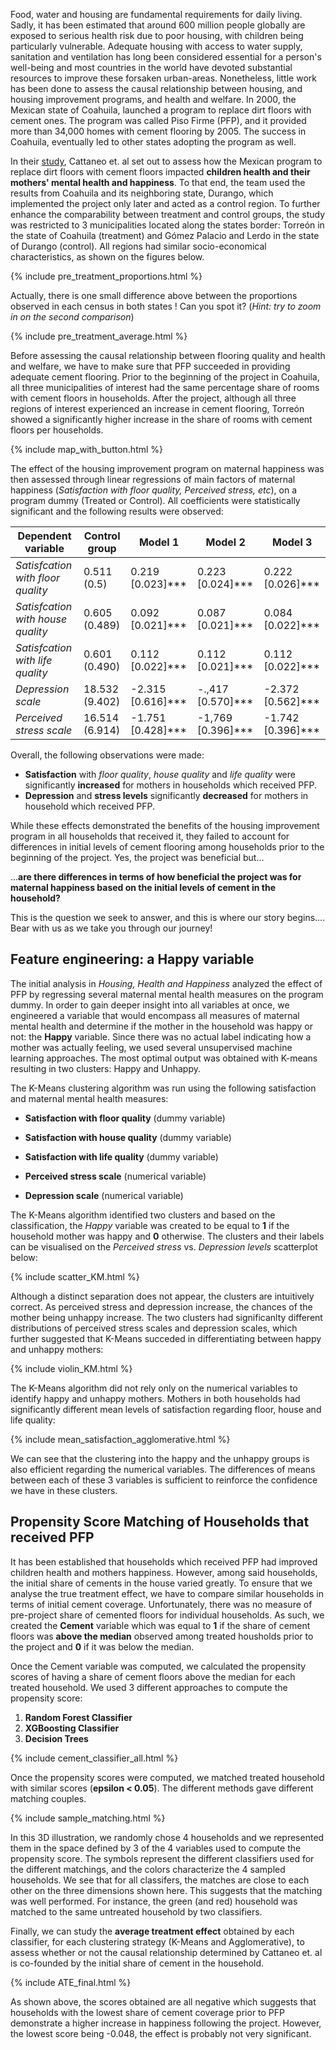 Food, water and housing are fundamental requirements for daily living. Sadly, it has been estimated that around 600 million people globally are exposed to serious health risk due to poor housing, with children being particularly vulnerable. Adequate housing with access to water supply, sanitation and ventilation has long been considered essential for a person's well-being and most countries in the world have devoted substantial resources to improve these forsaken urban-areas. Nonetheless, little work has been done to assess the causal relationship between housing, and housing improvement programs, and health and welfare. In 2000, the Mexican state of Coahuila, launched a program to replace dirt floors with cement ones. The program was called Piso Firme (PFP), and it provided more than 34,000 homes with cement flooring by 2005. The success in Coahuila, eventually led to other states adopting the program as well.<br/>

In their [study](https://www.aeaweb.org/articles?id=10.1257/pol.1.1.75), Cattaneo et. al set out to assess how the Mexican program to replace dirt floors with cement floors impacted **children health and their mothers' mental health and happiness**. To that end, the team used the results from Coahuila and its neighboring state, Durango, which implemented the project only later and acted as a control region. To further enhance the comparability between treatment and control groups, the study was restricted to 3 municipalities located along the states border: Torreón in the state of Coahuila (treatment) and Gómez Palacio and Lerdo in the state of Durango (control). All regions had similar socio-economical characteristics, as shown on the figures below.<br/>

{% include pre_treatment_proportions.html %}

Actually, there is one small difference above between the proportions observed in each census in both states ! Can you spot it? (*Hint: try to zoom in on the second comparison*)

{% include pre_treatment_average.html %}

Before assessing the causal relationship between flooring quality and health and welfare, we have to make sure that PFP succeeded in providing adequate cement flooring. Prior to the beginning of the project in Coahuila, all three municipalities of interest had the same percentage share of rooms with cement floors in households. After the project, although all three regions of interest experienced an increase in cement flooring, Torreón showed a significantly higher increase in the share of rooms with cement floors per households. <br/>

{% include map_with_button.html %}



The effect of the housing improvement program on maternal happiness was then assessed through linear regressions of main factors of maternal happiness (*Satisfaction with floor quality, Perceived stress, etc*), on a program dummy (Treated or Control). All coefficients were statistically significant and the following results were observed:

**Dependent variable** | **Control group** | **Model 1** | **Model 2** | **Model 3**
--- | --- | --- | --- | --- |
*Satisfcation with floor quality* | 0.511 (0.5) | 0.219 [0.023]*** | 0.223 [0.024]*** | 0.222 [0.026]***
*Satisfcation with house quality* | 0.605 (0.489) | 0.092 [0.021]*** | 0.087 [0.021]*** | 0.084 [0.022]*** 
*Satisfcation with life quality* | 0.601 (0.490) | 0.112 [0.022]*** | 0.112 [0.021]*** | 0.112 [0.022]*** 
*Depression scale* | 18.532 (9.402) | -2.315 [0.616]*** | -.,417 [0.570]*** | -2.372 [0.562]***
*Perceived stress scale* | 16.514 (6.914) | -1.751 [0.428]*** | -1,769 [0.396]*** | -1.742 [0.396]***


Overall, the following observations were made:

*	**Satisfaction** with *floor quality*, *house quality* and *life quality* were significantly **increased** for mothers in households which received PFP. <br/>
*	**Depression** and **stress levels** significantly **decreased** for mothers in household which received PFP. <br/>

While these effects demonstrated the benefits of the housing improvement program in all households that received it, they failed to account for differences in initial levels of cement flooring among households prior to the beginning of the project. Yes, the project was beneficial but… 

...**are there differences in terms of how beneficial the project was for maternal happiness based on the initial levels of cement in the household?** 

This is the question we seek to answer, and this is where our story begins…. Bear with us as we take you through our journey!


## Feature engineering: a Happy variable

The initial analysis in *Housing, Health and Happiness* analyzed the effect of PFP by regressing several maternal mental health measures on the program dummy. In order to gain deeper insight into all variables at once, we engineered a variable that would encompass all measures of maternal mental health and determine if the mother in the household was happy or not: the **Happy** variable. Since there was no actual label indicating how a mother was actually feeling, we used several unsupervised machine learning approaches. The most optimal output was obtained with K-means resulting in two clusters: Happy and Unhappy. <br/>

The K-Means clustering algorithm was run using the following satisfaction and maternal mental health measures:

- **Satisfaction with floor quality** (dummy variable)

- **Satisfaction with house quality** (dummy variable)

- **Satisfaction with life quality** (dummy variable)

- **Perceived stress scale** (numerical variable)

- **Depression scale** (numerical variable)

The K-Means algorithm identified two clusters and based on the classification, the *Happy* variable was created to be equal to **1** if the household mother was happy and **0** otherwise. The clusters and their labels can be visualised on the *Perceived stress* vs. *Depression levels* scatterplot below:

{% include scatter_KM.html %}

Although a distinct separation does not appear, the clusters are intuitively correct. As perceived stress and depression increase, the chances of the mother being unhappy increase. The two clusters had significanlty different distributions of perceived stress scales and depression scales, which further suggested that K-Means succeded in differentiating between happy and unhappy mothers:

{% include violin_KM.html %}

The K-Means algorithm did not rely only on the numerical variables to identify happy and unhappy mothers. Mothers in both households had significantly different mean levels of satisfaction regarding floor, house and life quality:

{% include mean_satisfaction_agglomerative.html %}

We can see that the clustering into the happy and the unhappy groups is also efficient regarding the numerical variables. The differences of means  between each of these 3 variables is sufficient to reinforce the confidence we have in these clusters. 

## Propensity Score Matching of Households that received PFP

It has been established that households which received PFP had improved children health and mothers happiness. However, among said households, the initial share of cements in the house varied greatly. To ensure that we analyse the true treatment effect, we have to compare similar households in terms of initial cement coverage. Unfortunately, there was no measure of pre-project share of cemented floors for individual households. As such, we created the **Cement** variable which was equal to **1** if the share of cement floors was **above the median** observed among treated housholds prior to the project and **0** if it was below the median.

Once the Cement variable was computed, we calculated the propensity scores of having a share of cement floors above the median for each treated household. We used 3 different approaches to compute the propensity score:

1. **Random Forest Classifier**
2. **XGBoosting Classifier**
3. **Decision Trees**

{% include cement_classifier_all.html %}

Once the propensity scores were computed, we matched treated household with similar scores (**epsilon < 0.05**). The different methods gave different matching couples.


{% include sample_matching.html %}

In this 3D illustration, we randomly chose 4 households and we represented them in the space defined by 3 of the 4 variables used to compute the propensity score. The symbols represent the different classifiers used for the different matchings, and the colors characterize the 4 sampled households. We see that for all classifers, the matches are close to each other on the three dimensions shown here. This suggests that the matching was well performed. For instance, the green (and red) household was matched to the same untreated household by two classifiers. <br/>

Finally, we can study the **average treatment effect** obtained by each classifier, for each clustering strategy (K-Means and Agglomerative), to assess whether or not the causal relationship determined by Cattaneo et. al is co-founded by the initial share of cement in the household. <br/>

{% include ATE_final.html %}


As shown above, the scores obtained are all negative which suggests that households with the lowest share of cement coverage prior to PFP demonstrate a higher increase in happiness following the project. However, the lowest score being -0.048, the effect is probably not very significant. 
